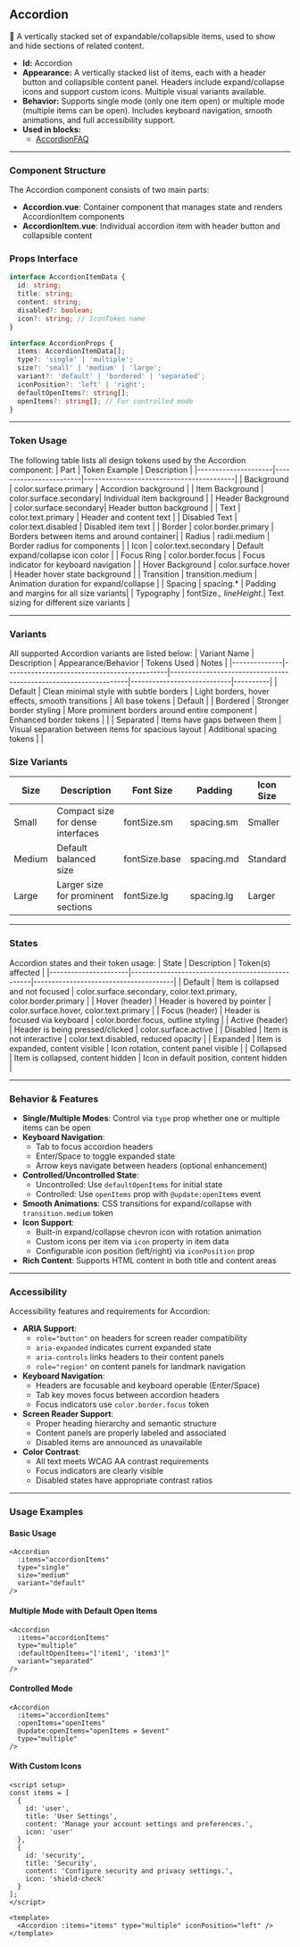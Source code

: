 ## Accordion 
🔽 A vertically stacked set of expandable/collapsible items, used to show and hide sections of related content.
- **Id:** Accordion
- **Appearance:** A vertically stacked list of items, each with a header button and collapsible content panel. Headers include expand/collapse icons and support custom icons. Multiple visual variants available.
- **Behavior:** Supports single mode (only one item open) or multiple mode (multiple items can be open). Includes keyboard navigation, smooth animations, and full accessibility support.
- **Used in blocks:**
  - [AccordionFAQ](../blocks/AccordionFAQ.md)

---

### Component Structure
The Accordion component consists of two main parts:
- **Accordion.vue**: Container component that manages state and renders AccordionItem components
- **AccordionItem.vue**: Individual accordion item with header button and collapsible content

### Props Interface
```typescript
interface AccordionItemData {
  id: string;
  title: string;
  content: string;
  disabled?: boolean;
  icon?: string; // IconToken name
}

interface AccordionProps {
  items: AccordionItemData[];
  type?: 'single' | 'multiple';
  size?: 'small' | 'medium' | 'large';
  variant?: 'default' | 'bordered' | 'separated';
  iconPosition?: 'left' | 'right';
  defaultOpenItems?: string[];
  openItems?: string[]; // For controlled mode
}
```

---

### Token Usage
The following table lists all design tokens used by the Accordion component:
| Part                | Token Example           | Description                              |
|---------------------|------------------------|------------------------------------------|
| Background          | color.surface.primary  | Accordion background                     |
| Item Background     | color.surface.secondary| Individual item background               |
| Header Background   | color.surface.secondary| Header button background                 |
| Text                | color.text.primary     | Header and content text                  |
| Disabled Text       | color.text.disabled    | Disabled item text                       |
| Border              | color.border.primary   | Borders between items and around container|
| Radius              | radii.medium           | Border radius for components             |
| Icon                | color.text.secondary   | Default expand/collapse icon color       |
| Focus Ring          | color.border.focus     | Focus indicator for keyboard navigation  |
| Hover Background    | color.surface.hover    | Header hover state background            |
| Transition          | transition.medium      | Animation duration for expand/collapse   |
| Spacing             | spacing.*              | Padding and margins for all size variants|
| Typography          | fontSize.*, lineHeight.*| Text sizing for different size variants |

---

### Variants
All supported Accordion variants are listed below:
| Variant Name | Description                                 | Appearance/Behavior                                              | Tokens Used                | Notes    |
|--------------|---------------------------------------------|------------------------------------------------------------------|----------------------------|----------|
| Default      | Clean minimal style with subtle borders    | Light borders, hover effects, smooth transitions                | All base tokens            | Default  |
| Bordered     | Stronger border styling                     | More prominent borders around entire component                   | Enhanced border tokens     |          |
| Separated    | Items have gaps between them               | Visual separation between items for spacious layout              | Additional spacing tokens  |          |

### Size Variants
| Size    | Description                           | Font Size    | Padding    | Icon Size  |
|---------|---------------------------------------|--------------|------------|------------|
| Small   | Compact size for dense interfaces     | fontSize.sm  | spacing.sm | Smaller    |
| Medium  | Default balanced size                 | fontSize.base| spacing.md | Standard   |
| Large   | Larger size for prominent sections    | fontSize.lg  | spacing.lg | Larger     |

---

### States
Accordion states and their token usage:
| State                | Description                                      | Token(s) affected                      |
|----------------------|--------------------------------------------------|---------------------------------------|
| Default              | Item is collapsed and not focused                | color.surface.secondary, color.text.primary, color.border.primary |
| Hover (header)       | Header is hovered by pointer                     | color.surface.hover, color.text.primary |
| Focus (header)       | Header is focused via keyboard                   | color.border.focus, outline styling   |
| Active (header)      | Header is being pressed/clicked                  | color.surface.active                  |
| Disabled             | Item is not interactive                          | color.text.disabled, reduced opacity  |
| Expanded             | Item is expanded, content visible                | Icon rotation, content panel visible  |
| Collapsed            | Item is collapsed, content hidden                | Icon in default position, content hidden |

---

### Behavior & Features
- **Single/Multiple Modes**: Control via `type` prop whether one or multiple items can be open
- **Keyboard Navigation**: 
  - Tab to focus accordion headers
  - Enter/Space to toggle expanded state
  - Arrow keys navigate between headers (optional enhancement)
- **Controlled/Uncontrolled State**: 
  - Uncontrolled: Use `defaultOpenItems` for initial state
  - Controlled: Use `openItems` prop with `@update:openItems` event
- **Smooth Animations**: CSS transitions for expand/collapse with `transition.medium` token
- **Icon Support**: 
  - Built-in expand/collapse chevron icon with rotation animation
  - Custom icons per item via `icon` property in item data
  - Configurable icon position (left/right) via `iconPosition` prop
- **Rich Content**: Supports HTML content in both title and content areas

---

### Accessibility
Accessibility features and requirements for Accordion:
- **ARIA Support**: 
  - `role="button"` on headers for screen reader compatibility
  - `aria-expanded` indicates current expanded state
  - `aria-controls` links headers to their content panels
  - `role="region"` on content panels for landmark navigation
- **Keyboard Navigation**: 
  - Headers are focusable and keyboard operable (Enter/Space)
  - Tab key moves focus between accordion headers
  - Focus indicators use `color.border.focus` token
- **Screen Reader Support**:
  - Proper heading hierarchy and semantic structure
  - Content panels are properly labeled and associated
  - Disabled items are announced as unavailable
- **Color Contrast**: 
  - All text meets WCAG AA contrast requirements
  - Focus indicators are clearly visible
  - Disabled states have appropriate contrast ratios

---

### Usage Examples

#### Basic Usage
```vue
<Accordion 
  :items="accordionItems" 
  type="single"
  size="medium"
  variant="default"
/>
```

#### Multiple Mode with Default Open Items
```vue
<Accordion 
  :items="accordionItems" 
  type="multiple"
  :defaultOpenItems="['item1', 'item3']"
  variant="separated"
/>
```

#### Controlled Mode
```vue
<Accordion 
  :items="accordionItems" 
  :openItems="openItems"
  @update:openItems="openItems = $event"
  type="multiple"
/>
```

#### With Custom Icons
```vue
<script setup>
const items = [
  {
    id: 'user',
    title: 'User Settings',
    content: 'Manage your account settings and preferences.',
    icon: 'user'
  },
  {
    id: 'security', 
    title: 'Security',
    content: 'Configure security and privacy settings.',
    icon: 'shield-check'
  }
];
</script>

<template>
  <Accordion :items="items" type="multiple" iconPosition="left" />
</template>
```
